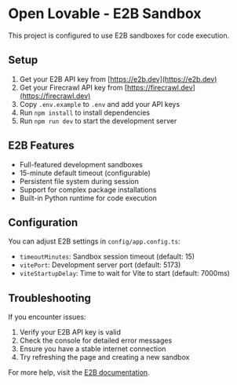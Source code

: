 # Open Lovable - E2B Sandbox

This project is configured to use E2B sandboxes for code execution.

## Setup

1. Get your E2B API key from [https://e2b.dev](https://e2b.dev)
2. Get your Firecrawl API key from [https://firecrawl.dev](https://firecrawl.dev)
3. Copy `.env.example` to `.env` and add your API keys
4. Run `npm install` to install dependencies
5. Run `npm run dev` to start the development server

## E2B Features

- Full-featured development sandboxes
- 15-minute default timeout (configurable)
- Persistent file system during session
- Support for complex package installations
- Built-in Python runtime for code execution

## Configuration

You can adjust E2B settings in `config/app.config.ts`:

- `timeoutMinutes`: Sandbox session timeout (default: 15)
- `vitePort`: Development server port (default: 5173)
- `viteStartupDelay`: Time to wait for Vite to start (default: 7000ms)

## Troubleshooting

If you encounter issues:

1. Verify your E2B API key is valid
2. Check the console for detailed error messages
3. Ensure you have a stable internet connection
4. Try refreshing the page and creating a new sandbox

For more help, visit the [E2B documentation](https://docs.e2b.dev).